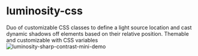 # luminosity-css
Duo of customizable CSS classes to define a light source location and cast dynamic shadows off elements based on their relative position. Themable and customizable with CSS variables
![luminosity-sharp-contrast-mini-demo](https://github.com/MaximeIJ/luminosity-css/assets/5600516/9f024670-3959-48a7-8c63-55f6971a2dde)
